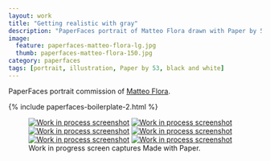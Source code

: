 ```yaml
---
layout: work
title: "Getting realistic with gray"
description: "PaperFaces portrait of Matteo Flora drawn with Paper by 53 on an iPad."
image: 
  feature: paperfaces-matteo-flora-lg.jpg
  thumb: paperfaces-matteo-flora-150.jpg
category: paperfaces
tags: [portrait, illustration, Paper by 53, black and white]
---
```


PaperFaces portrait commission of [Matteo Flora](http://mgpf.it/).

{% include paperfaces-boilerplate-2.html %}

<figure class="third">
	<a href="{{ site.url }}/images/paperfaces-matteo-flora-process-1-lg.jpg"><img src="{{ site.url }}/images/paperfaces-matteo-flora-process-1-600.jpg" alt="Work in process screenshot"></a>
	<a href="{{ site.url }}/images/paperfaces-matteo-flora-process-2-lg.jpg"><img src="{{ site.url }}/images/paperfaces-matteo-flora-process-2-600.jpg" alt="Work in process screenshot"></a>
	<a href="{{ site.url }}/images/paperfaces-matteo-flora-process-3-lg.jpg"><img src="{{ site.url }}/images/paperfaces-matteo-flora-process-3-600.jpg" alt="Work in process screenshot"></a>
	<a href="{{ site.url }}/images/paperfaces-matteo-flora-process-4-lg.jpg"><img src="{{ site.url }}/images/paperfaces-matteo-flora-process-4-600.jpg" alt="Work in process screenshot"></a>
	<a href="{{ site.url }}/images/paperfaces-matteo-flora-process-5-lg.jpg"><img src="{{ site.url }}/images/paperfaces-matteo-flora-process-5-600.jpg" alt="Work in process screenshot"></a>
	<a href="{{ site.url }}/images/paperfaces-matteo-flora-process-6-lg.jpg"><img src="{{ site.url }}/images/paperfaces-matteo-flora-process-6-600.jpg" alt="Work in process screenshot"></a>
	<figcaption>Work in progress screen captures Made with Paper.</figcaption>
</figure>